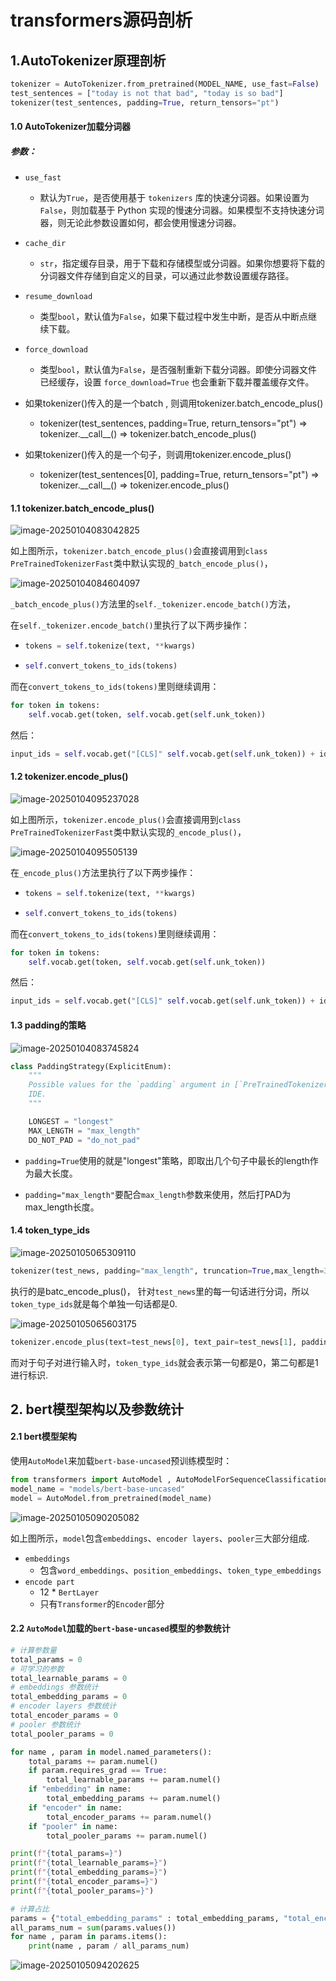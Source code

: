 # transformers源码剖析

## 1.AutoTokenizer原理剖析

```python
tokenizer = AutoTokenizer.from_pretrained(MODEL_NAME, use_fast=False)
test_sentences = ["today is not that bad", "today is so bad"]
tokenizer(test_sentences, padding=True, return_tensors="pt")
```

#### 1.0 AutoTokenizer加载分词器

##### 参数：

- `use_fast`
  -  默认为`True`，是否使用基于 `tokenizers` 库的快速分词器。如果设置为 `False`，则加载基于 Python 实现的慢速分词器。如果模型不支持快速分词器，则无论此参数设置如何，都会使用慢速分词器。

- `cache_dir`
  - `str`，指定缓存目录，用于下载和存储模型或分词器。如果你想要将下载的分词器文件存储到自定义的目录，可以通过此参数设置缓存路径。
- `resume_download`
  - 类型`bool`，默认值为`False`，如果下载过程中发生中断，是否从中断点继续下载。
- `force_download`
  - 类型`bool`，默认值为`False`，是否强制重新下载分词器。即使分词器文件已经缓存，设置 `force_download=True` 也会重新下载并覆盖缓存文件。

- 如果tokenizer()传入的是一个batch , 则调用tokenizer.batch_encode_plus()
  -  tokenizer(test_sentences, padding=True, return_tensors="pt") => tokenizer.\_\_call\_\_() => tokenizer.batch_encode_plus()
- 如果tokenizer()传入的是一个句子，则调用tokenizer.encode_plus()
  -  tokenizer(test_sentences[0], padding=True, return_tensors="pt") => tokenizer.\_\_call\_\_() => tokenizer.encode_plus()

#### 1.1 tokenizer.batch_encode_plus()

![image-20250104083042825](imgs/image-20250104083042825.png)

如上图所示，`tokenizer.batch_encode_plus()`会直接调用到`class PreTrainedTokenizerFast`类中默认实现的`_batch_encode_plus()`，

![image-20250104084604097](imgs/image-20250104084604097.png)

`_batch_encode_plus()`方法里的`self._tokenizer.encode_batch()`方法，

在`self._tokenizer.encode_batch()`里执行了以下两步操作：

- ```python
  tokens = self.tokenize(text, **kwargs)
  ```

- ```python
  self.convert_tokens_to_ids(tokens)
  ```

而在`convert_tokens_to_ids(tokens)`里则继续调用：

```python
for token in tokens:
    self.vocab.get(token, self.vocab.get(self.unk_token))
```

然后：

```python
input_ids = self.vocab.get("[CLS]" self.vocab.get(self.unk_token)) + ids + self.vocab.get("[SEP]" self.vocab.get(self.unk_token))
```

#### 1.2 tokenizer.encode_plus()

![image-20250104095237028](imgs/image-20250104095237028.png)

如上图所示，`tokenizer.encode_plus()`会直接调用到`class PreTrainedTokenizerFast`类中默认实现的`_encode_plus()`，

![image-20250104095505139](imgs/image-20250104095505139.png)

在`_encode_plus()`方法里执行了以下两步操作：

- ```python
  tokens = self.tokenize(text, **kwargs)
  ```

- ```python
  self.convert_tokens_to_ids(tokens)
  ```

而在`convert_tokens_to_ids(tokens)`里则继续调用：

```python
for token in tokens:
    self.vocab.get(token, self.vocab.get(self.unk_token))
```

然后：

```python
input_ids = self.vocab.get("[CLS]" self.vocab.get(self.unk_token)) + ids + self.vocab.get("[SEP]" self.vocab.get(self.unk_token))
```

#### 1.3 padding的策略

![image-20250104083745824](imgs/image-20250104083745824.png)

```python
class PaddingStrategy(ExplicitEnum):
    """
    Possible values for the `padding` argument in [`PreTrainedTokenizerBase.__call__`]. Useful for tab-completion in an
    IDE.
    """

    LONGEST = "longest"
    MAX_LENGTH = "max_length"
    DO_NOT_PAD = "do_not_pad"
```

- `padding=True`使用的就是"longest"策略，即取出几个句子中最长的length作为最大长度。

- `padding="max_length"`要配合`max_length`参数来使用，然后打PAD为max_length长度。

#### 1.4 token_type_ids

![image-20250105065309110](imgs/image-20250105065309110.png)

```python
tokenizer(test_news, padding="max_length", truncation=True,max_length=32,return_tensors="pt")
```

执行的是batc_encode_plus()， 针对`test_news`里的每一句话进行分词，所以`token_type_ids`就是每个单独一句话都是0.

![image-20250105065603175](imgs/image-20250105065603175.png)

```python
tokenizer.encode_plus(text=test_news[0], text_pair=test_news[1], padding="max_length", truncation=True, max_length=32, return_tensors="pt")
```

而对于句子对进行输入时，`token_type_ids`就会表示第一句都是0，第二句都是1进行标识.

## 2. bert模型架构以及参数统计

#### 2.1 bert模型架构

使用`AutoModel`来加载`bert-base-uncased`预训练模型时：

```python
from transformers import AutoModel , AutoModelForSequenceClassification
model_name = "models/bert-base-uncased"
model = AutoModel.from_pretrained(model_name)
```

![image-20250105090205082](imgs/image-20250105090205082.png)

如上图所示，`model`包含`embeddings`、`encoder layers`、`pooler`三大部分组成.

- `embeddings`
  - 包含`word_embeddings`、`position_embeddings`、`token_type_embeddings`
- `encode part`
  - 12 * `BertLayer`
  - 只有`Transformer`的`Encoder`部分

#### 2.2 `AutoModel`加载的`bert-base-uncased`模型的参数统计

```python
# 计算参数量
total_params = 0
# 可学习的参数
total_learnable_params = 0
# embeddings 参数统计
total_embedding_params = 0
# encoder layers 参数统计
total_encoder_params = 0
# pooler 参数统计
total_pooler_params = 0

for name , param in model.named_parameters():
    total_params += param.numel()
    if param.requires_grad == True:
        total_learnable_params += param.numel()
    if "embedding" in name:
        total_embedding_params += param.numel()
    if "encoder" in name:
        total_encoder_params += param.numel()
    if "pooler" in name:
        total_pooler_params += param.numel()

print(f"{total_params=}")
print(f"{total_learnable_params=}")
print(f"{total_embedding_params=}")
print(f"{total_encoder_params=}")
print(f"{total_pooler_params=}")

# 计算占比
params = {"total_embedding_params" : total_embedding_params, "total_encoder_params": total_encoder_params , "total_pooler_params": total_pooler_params}
all_params_num = sum(params.values())
for name , param in params.items():
    print(name , param / all_params_num)
```

![image-20250105094202625](imgs/image-20250105094202625.png)



